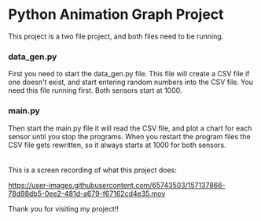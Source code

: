 # Python Animation Graph Project
This project is a two file project, and both files need to be running.<br/>
### data_gen.py
First you need to start the data_gen.py file. This file will create a CSV file if one doesn't exist, and start entering random numbers into the CSV file. You need this file running first. Both sensors start at 1000.<br/>
### main.py
Then start the main.py file it will read the CSV file, and plot a chart for each sensor until you stop the programs. When you restart the program files the CSV file gets rewritten, so it always starts at 1000 for both sensors.
<br/><br/><br/>
This is a screen recording of what this project does:

https://user-images.githubusercontent.com/65743503/157137866-78d98db5-0ee2-481d-a679-f67162cd4e35.mov

Thank you for visiting my project!!
